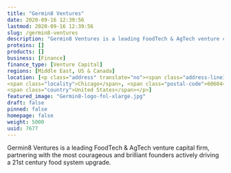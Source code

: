 ```yaml
---
title: "Germin8 Ventures"
date: 2020-09-16 12:39:56
lastmod: 2020-09-16 12:39:56
slug: /germin8-ventures
description: "Germin8 Ventures is a leading FoodTech & AgTech venture capital firm, partnering with the most courageous and brilliant founders actively driving a 21st century food system upgrade."
proteins: []
products: []
business: [Finance]
finance_type: [Venture Capital]
regions: [Middle East, US & Canada]
location: [<p class="address" translate="no"><span class="address-line1">West Jackson Boulevard</span><br>
<span class="locality">Chicago</span>, <span class="postal-code">60604</span><br>
<span class="country">United States</span></p>]
featured_image: "Germin8-logo-fnl-xlarge.jpg"
draft: false
pinned: false
homepage: false
weight: 5000
uuid: 7677
---
```

<p>Germin8 Ventures is a leading FoodTech & AgTech venture capital firm, partnering with the most courageous and brilliant founders actively driving a 21st century food system upgrade.</p>
